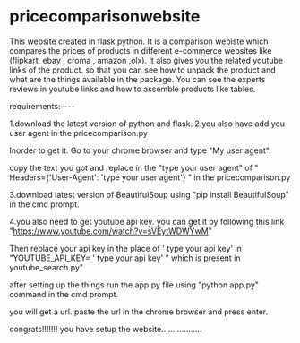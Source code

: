 # pricecomparisonwebsite


This website created in flask python. It is a comparison webiste which compares the prices of products in different e-commerce websites like (flipkart, ebay , croma , amazon ,olx). It also gives you the related youtube links of the product. so that you can see how to unpack the product and what are the things available in the package. You can see the experts reviews in youtube links and how to assemble products like tables.

requirements:----

1.download the latest version of python and flask.
2.you also have add you user agent in the pricecomparison.py

Inorder to get it. Go to your chrome browser and type "My user agent".

copy the text you got and replace in the "type your user agent" of " Headers={'User-Agent': 'type your user agent'} " in the pricecomparison.py


3.download latest version of BeautifulSoup using "pip install BeautifulSoup" in the cmd prompt.

4.you also need to get youtube api key. you can get it by following this  link "https://www.youtube.com/watch?v=sVEytWDWYwM"

Then replace your api key in the place of ' type your api key' in  "YOUTUBE_API_KEY= ' type your api key' " which is present in youtube_search.py"

after setting up the things run the app.py file using "python app.py" command in the cmd prompt.

you will get a url. paste the url in the chrome browser and press enter.

congrats!!!!!!! you have setup the website..................
